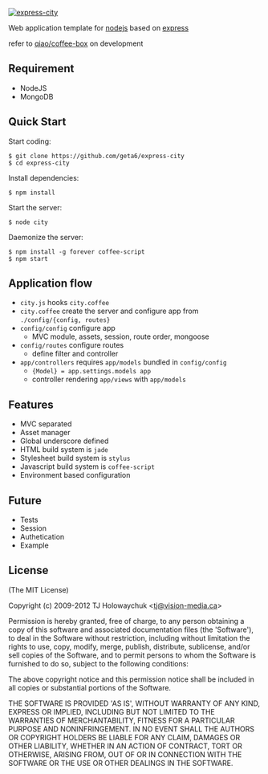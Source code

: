 
[![express-city](http://f.cl.ly/items/2118230z3B1U1e0Q3T11/city.jpg)](https://github.com/geta6/express-city)

  Web application template for [nodejs](http://nodejs.org) based on [express](http://expressjs.com)

  refer to [qiao/coffee-box](https://github.com/qiao/coffee-box) on development


## Requirement

  * NodeJS
  * MongoDB


## Quick Start

  Start coding:

    $ git clone https://github.com/geta6/express-city
    $ cd express-city

  Install dependencies:

    $ npm install

  Start the server:

    $ node city

  Daemonize the server:

    $ npm install -g forever coffee-script
    $ npm start


## Application flow

  * `city.js` hooks `city.coffee`
  * `city.coffee` create the server and configure app from `./config/{config, routes}`
  * `config/config` configure app
    * MVC module, assets, session, route order, mongoose
  * `config/routes` configure routes
    * define filter and controller
  * `app/controllers` requires `app/models` bundled in `config/config`
    * `{Model} = app.settings.models app`
    * controller rendering `app/views` with `app/models`


## Features

  * MVC separated
  * Asset manager
  * Global underscore defined
  * HTML build system is `jade`
  * Stylesheet build system is `stylus`
  * Javascript build system is `coffee-script`
  * Environment based configuration


## Future

  * Tests
  * Session
  * Authetication
  * Example


## License

(The MIT License)

Copyright (c) 2009-2012 TJ Holowaychuk &lt;tj@vision-media.ca&gt;

Permission is hereby granted, free of charge, to any person obtaining
a copy of this software and associated documentation files (the
'Software'), to deal in the Software without restriction, including
without limitation the rights to use, copy, modify, merge, publish,
distribute, sublicense, and/or sell copies of the Software, and to
permit persons to whom the Software is furnished to do so, subject to
the following conditions:

The above copyright notice and this permission notice shall be
included in all copies or substantial portions of the Software.

THE SOFTWARE IS PROVIDED 'AS IS', WITHOUT WARRANTY OF ANY KIND,
EXPRESS OR IMPLIED, INCLUDING BUT NOT LIMITED TO THE WARRANTIES OF
MERCHANTABILITY, FITNESS FOR A PARTICULAR PURPOSE AND NONINFRINGEMENT.
IN NO EVENT SHALL THE AUTHORS OR COPYRIGHT HOLDERS BE LIABLE FOR ANY
CLAIM, DAMAGES OR OTHER LIABILITY, WHETHER IN AN ACTION OF CONTRACT,
TORT OR OTHERWISE, ARISING FROM, OUT OF OR IN CONNECTION WITH THE
SOFTWARE OR THE USE OR OTHER DEALINGS IN THE SOFTWARE.